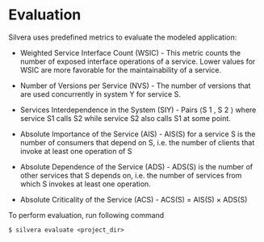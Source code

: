# Evaluation

Silvera uses predefined metrics to evaluate the modeled application:

* Weighted Service Interface Count (WSIC) - This metric counts the number of exposed interface operations of a service. Lower values for WSIC are more favorable for the maintainability of a service.

* Number of Versions per Service (NVS) - The number of versions that are used concurrently in system Y for service S.

* Services Interdependence in the System (SIY) - Pairs ⟨S 1 , S 2 ⟩ where service S1 calls S2 while service S2 also calls S1 at some point.

* Absolute Importance of the Service (AIS) - AIS(S) for a service S is the number of consumers that depend on S, i.e. the number of clients that invoke at least one operation of S

* Absolute Dependence of the Service (ADS) - ADS(S) is the number of other services that S depends on, i.e. the number of services from which S invokes at least one operation.

* Absolute Criticality of the Service (ACS) - ACS(S) = AIS(S) × ADS(S)

To perform evaluation, run following command

```
$ silvera evaluate <project_dir>
```